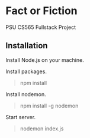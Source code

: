 # Fact or Fiction
PSU CS565 Fullstack Project

## Installation
Install Node.js on your machine.

Install packages.
> npm install

Install nodemon.
> npm install -g nodemon

Start server.
> nodemon index.js